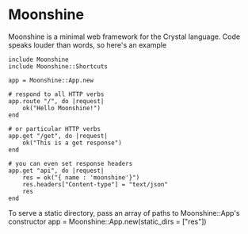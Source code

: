 # Moonshine
Moonshine is a minimal web framework for the Crystal language.
Code speaks louder than words, so here's an example

	include Moonshine
	include Moonshine::Shortcuts

	app = Moonshine::App.new
	
	# respond to all HTTP verbs
	app.route "/", do |request|
		ok("Hello Moonshine!")
	end

	# or particular HTTP verbs
	app.get "/get", do |request|
		ok("This is a get response")
	end

	# you can even set response headers
	app.get "api", do |request|
		res = ok("{ name : 'moonshine'}")
		res.headers["Content-type"] = "text/json"
		res
	end
To serve a static directory, pass an array of paths to Moonshine::App's constructor
	app = Moonshine::App.new(static_dirs = ["res"])